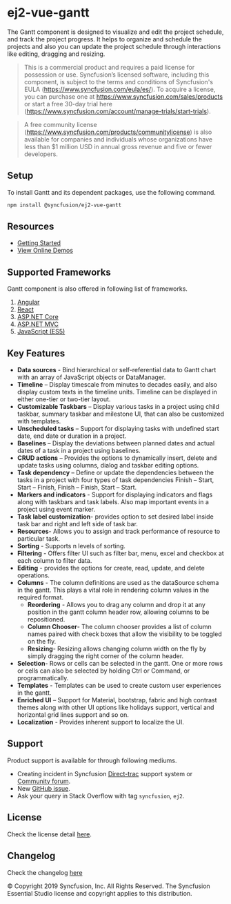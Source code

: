 # ej2-vue-gantt

The Gantt component is designed to visualize and edit the project schedule, and track the project progress. It helps to organize and schedule the projects and also you can update the project schedule through interactions like editing, dragging and resizing.

> This is a commercial product and requires a paid license for possession or use. Syncfusion’s licensed software, including this component, is subject to the terms and conditions of Syncfusion's EULA (https://www.syncfusion.com/eula/es/). To acquire a license, you can purchase one at https://www.syncfusion.com/sales/products or start a free 30-day trial here (https://www.syncfusion.com/account/manage-trials/start-trials).

> A free community license (https://www.syncfusion.com/products/communitylicense) is also available for companies and individuals whose organizations have less than $1 million USD in annual gross revenue and five or fewer developers.

## Setup

To install Gantt and its dependent packages, use the following command.

```sh
npm install @syncfusion/ej2-vue-gantt
```

## Resources

* [Getting Started](https://ej2.syncfusion.com/vue/documentation/gantt/getting-started/)
* [View Online Demos](https://ej2.syncfusion.com/vue/demos/?utm_source=npm&utm_campaign=gantt#/material/gantt/default.html)

## Supported Frameworks

Gantt component is also offered in following list of frameworks.

1. [Angular](https://github.com/syncfusion/ej2-angular-ui-components/tree/master/components/gantt)
2. [React](https://github.com/syncfusion/ej2-react-ui-components/tree/master/components/gantt)
3. [ASP.NET Core](https://www.syncfusion.com/aspnet-core-ui-controls/gantt)
4. [ASP.NET MVC](https://www.syncfusion.com/aspnet-mvc-ui-controls/gantt)
5. [JavaScript (ES5)](https://www.syncfusion.com/javascript-ui-controls/gantt)

## Key Features

* **Data sources** - Bind hierarchical or self-referential data to Gantt chart with an array of JavaScript objects or DataManager.
* **Timeline** – Display timescale from minutes to decades easily, and also display custom texts in the timeline units. Timeline can be displayed in either one-tier or two-tier layout.
* **Customizable Taskbars** – Display various tasks in a project using child taskbar, summary taskbar and milestone UI, that can also be customized with templates.
* **Unscheduled tasks** – Support for displaying tasks with undefined start date, end date or duration in a project.
* **Baselines** – Display the deviations between planned dates and actual dates of a task in a project using baselines.
* **CRUD actions** – Provides the options to dynamically insert, delete and update tasks using columns, dialog and taskbar editing options.
* **Task dependency** – Define or update the dependencies between the tasks in a project with four types of task dependencies Finish – Start, Start – Finish, Finish – Finish, Start – Start.
* **Markers and indicators** - Support for displaying indicators and flags along with taskbars and task labels. Also map important events in a project using event marker.
* **Task label customization**- provides option to set desired label inside task bar and right and left side of task bar.
* **Resources**- Allows you to assign and track performance of resource to particular task.
* **Sorting** - Supports n levels of sorting.
* **Filtering** - Offers filter UI such as filter bar, menu, excel and checkbox at each column to filter data.
* **Editing** - provides the options for create, read, update, and delete operations.
* **Columns** - The column definitions are used as the dataSource schema in the gantt. This plays a vital role in rendering column values in the required format.
  * **Reordering** - Allows you to drag any column and drop it at any position in the gantt column header row, allowing columns to be repositioned.
  * **Column Chooser**- The column chooser provides a list of column names paired with check boxes that allow the visibility to be toggled on the fly.
  * **Resizing**- Resizing allows changing column width on the fly by simply dragging the right corner of the column header.
* **Selection**- Rows or cells can be selected in the gantt. One or more rows or cells can also be selected by holding Ctrl or Command, or programmatically.
* **Templates** - Templates can be used to create custom user experiences in the gantt.
* **Enriched UI** – Support for Material, bootstrap, fabric and high contrast themes along with other UI options like holidays support, vertical and horizontal grid lines support and so on.
* **Localization** - Provides inherent support to localize the UI.

## Support

Product support is available for through following mediums.

* Creating incident in Syncfusion [Direct-trac](https://www.syncfusion.com/support/directtrac/incidents?utm_source=npm&utm_campaign=gantt) support system or [Community forum](https://www.syncfusion.com/forums?utm_source=npm&utm_campaign=gantt).
* New [GitHub issue](https://github.com/syncfusion/ej2-vue-ui-components/issues/new).
* Ask your query in Stack Overflow with tag `syncfusion`, `ej2`.

## License

Check the license detail [here](https://github.com/syncfusion/ej2-vue-ui-components/blob/master/license).

## Changelog

Check the changelog [here](https://github.com/syncfusion/ej2-vue-ui-components/blob/master/components/gantt/CHANGELOG.md)

&copy; Copyright 2019 Syncfusion, Inc. All Rights Reserved. The Syncfusion Essential Studio license and copyright applies to this distribution.
